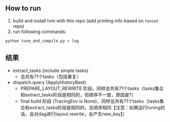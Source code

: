 ## How to run
1. build and install tvm with this repo (add printing info based on `tenset` repo)
2. run following commands:
```
python tune_and_compile.py > log
```

## 结果
- extract_tasks (include simple tasks)
  - 总共有71个tasks（包括重复）
- dispatch.query (ApplyHistoryBest)
  - PREPARE_LAYOUT_REWRITE 阶段，同样总共有71个tasks（tasks集合和extract_tasks阶段是相同的，但顺序不一致，原因是?）
  - final build 阶段 (TracingEnv is None)，同样总共有71个tasks（tasks集合和extract_tasks阶段是相同的，且顺序相同【注意：如果运行tuning的话，会对dag进行layout rewrite，会产生new_key】）
